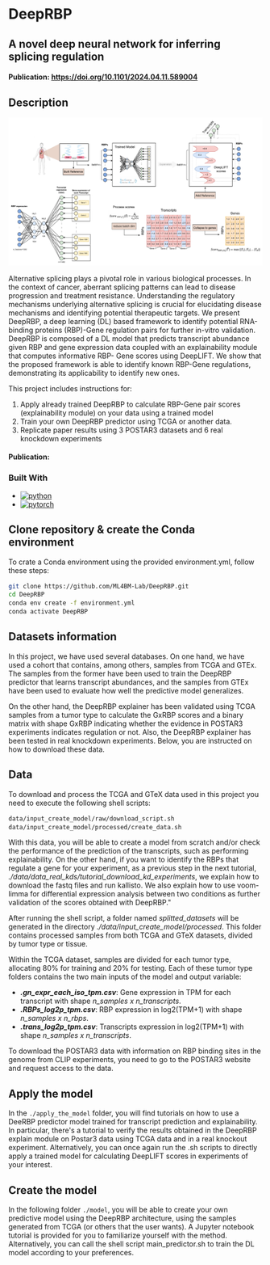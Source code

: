 # DeepRBP
## A novel deep neural network for inferring splicing regulation
#### Publication: https://doi.org/10.1101/2024.04.11.589004

<!-- ABOUT THE PROJECT -->
## Description
<p align="center">
    <img src="./images/methods_deepsf.pdf" width="700" alt="PDF Image">
</p>

 <!-- <p align="center"><a href=https://www.thelancet.com/journals/ebiom/article/PIIS2352-3964(23)00333-X/fulltext>Discovering the mechanism of action of drugs with a sparse explainable network<a></p> -->

Alternative splicing plays a pivotal role in various biological processes. In the context of cancer, aberrant splicing patterns can lead to disease progression and treatment resistance. 
Understanding the regulatory mechanisms underlying alternative splicing is crucial for elucidating disease mechanisms and identifying potential therapeutic targets.
We present DeepRBP, a deep learning (DL) based framework to identify potential RNA-binding proteins (RBP)-Gene regulation pairs for further in-vitro validation. DeepRBP is composed of a DL model 
that predicts transcript abundance given RBP and gene expression data coupled with an explainability module that computes informative RBP-
Gene scores using DeepLIFT. We show that the proposed framework is able to identify known RBP-Gene regulations, demonstrating its applicability to identify new ones.

This project includes instructions for:
 1) Apply already trained DeepRBP to calculate RBP-Gene pair scores (explainability module) on your data using a trained model
 2) Train your own DeepRBP predictor using TCGA or another data.
 3) Replicate paper results using 3 POSTAR3 datasets and 6 real knockdown experiments 

#### Publication: 

### Built With
*   <a href="https://www.python.org/">
      <img src="https://www.python.org/static/community_logos/python-logo.png" width="110" alt="python" >
    </a>
*   <a href="https://pytorch.org/">
      <img src="https://pytorch.org/assets/images/pytorch-logo.png" width="105" alt="pytorch" >
    </a>

## Clone repository & create the Conda environment
To crate a Conda environment using the provided environment.yml, follow these steps:

```bash
git clone https://github.com/ML4BM-Lab/DeepRBP.git
cd DeepRBP
conda env create -f environment.yml
conda activate DeepRBP
```
## Datasets information
In this project, we have used several databases. On one hand, we have used a cohort that contains, among others, samples from TCGA and GTEx. The samples from the former have been used to train the DeepRBP predictor that learns transcript abundances, and the samples from GTEx have been used to evaluate how well the predictive model generalizes.

On the other hand, the DeepRBP explainer has been validated using TCGA samples from a tumor type to calculate the GxRBP scores and a binary matrix with shape GxRBP indicating whether the evidence in POSTAR3 experiments indicates regulation or not. Also, the DeepRBP explainer has been tested in real knockdown experiments. Below, you are instructed on how to download these data.

## Data
To download and process the TCGA and GTeX data used in this project you need to execute the following shell scripts:

```bash
data/input_create_model/raw/download_script.sh
data/input_create_model/processed/create_data.sh
```
With this data, you will be able to create a model from scratch and/or check the performance of the prediction of the transcripts, such as performing explainability.
On the other hand, if you want to identify the RBPs that regulate a gene for your experiment, as a previous step in the next tutorial, *./data/data_real_kds/tutorial_download_kd_experiments*, we explain how to download the fastq files and run kallisto. We also explain how to use voom-limma for differential expression analysis between two conditions as further validation of the scores obtained with DeepRBP."

After running the shell script, a folder named *splitted_datasets* will be generated in the directory *./data/input_create_model/processed*. This folder contains processed samples from both TCGA and GTeX datasets, divided by tumor type or tissue. 

Within the TCGA dataset, samples are divided for each tumor type, allocating 80% for training and 20% for testing. Each of these tumor type folders contains the two main inputs of the model and output variable:

- **_.gn_expr_each_iso_tpm.csv_**:  Gene expression in TPM for each transcript with shape *n_samples x n_transcripts*.
- **_.RBPs_log2p_tpm.csv_**: RBP expression in log2(TPM+1) with shape *n_samples x n_rbps*.
- **_.trans_log2p_tpm.csv_**: Transcripts expression in log2(TPM+1) with shape *n_samples x n_transcripts*.

To download the POSTAR3 data with information on RBP binding sites in the genome from CLIP experiments, you need to go to the POSTAR3 website and request access to the data.

## Apply the model
In the `./apply_the_model` folder, you will find tutorials on how to use a DeeRBP predictor model trained for transcript prediction and explainability.
In particular, there's a tutorial to verify the results obtained in the DeepRBP explain module on Postar3 data using TCGA data and in a real knockout experiment. Alternatively, you can once again run the .sh scripts to directly apply a trained model for calculating DeepLIFT scores in experiments of your interest.

## Create the model
In the following folder `./model`, you will be able to create your own predictive model using the DeepRBP architecture, using the samples generated from TCGA (or others that the user wants). A Jupyter notebook tutorial is provided for you to familiarize yourself with the method. Alternatively, you can call the shell script main_predictor.sh to train the DL model according to your preferences.





